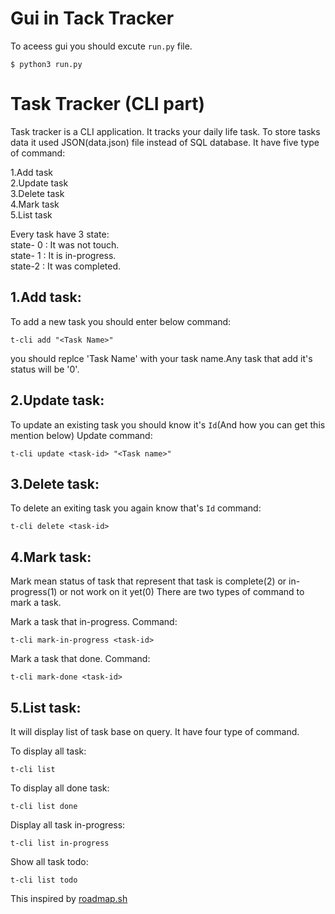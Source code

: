 # Gui in Tack Tracker
To aceess gui you should excute `run.py` file.
```
$ python3 run.py
```


# Task Tracker (CLI part)
Task tracker is a CLI application. It tracks your daily life task. To store tasks data it used JSON(data.json) file instead of SQL database.
It have five type of command:

1.Add task\
2.Update task\
3.Delete task\
4.Mark task\
5.List task

Every task have 3 state:\
state- 0 : It was not touch.\
state- 1 : It is in-progress.\
state-2 : It was completed.

## 1.Add task:
To add a new task you should enter below command:
```
t-cli add "<Task Name>"
```
you should replce 'Task Name' with your task name.Any task that add it's status will be '0'.

## 2.Update task:
To update an existing task you should know it's `Id`(And how you can get this mention below)
Update command:
```
t-cli update <task-id> "<Task name>"
```

## 3.Delete task:
To delete an exiting task you again know that's `Id`
command:
```
t-cli delete <task-id>
```

## 4.Mark task:
Mark mean status of task that represent that task is complete(2) or in-progress(1) or not work on it yet(0)
There are two types of command to mark a task.

Mark a task that in-progress.
Command:
```
t-cli mark-in-progress <task-id>
```
Mark a task that done.
Command:
```
t-cli mark-done <task-id>
```

## 5.List task:
It will display list of task base on query. It have four type of command.

To display all task:
```
t-cli list
```
To display  all done task:
```
t-cli list done
```
Display all task in-progress:
```
t-cli list in-progress
```
Show all task todo:

```
t-cli list todo
```

This inspired by [roadmap.sh](https://roadmap.sh/projects/task-tracker)
